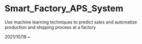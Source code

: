 # Smart_Factory_APS_System
Use machine learning techniques to predict sales and automatize production and shipping process at a factory

2021/10/18 ~ 

